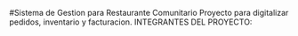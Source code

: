 #Sistema de Gestion para Restaurante Comunitario Proyecto para digitalizar pedidos, inventario y facturacion. INTEGRANTES DEL PROYECTO:


